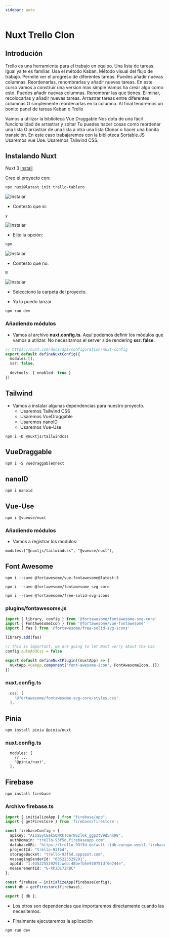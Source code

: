 ```yaml
---
sidebar: auto
---
```


# Nuxt Trello Clon

## Introdución

Trello es una herramienta para el trabajo en equipo. 
Una lista de tareas. 
Igual ya te es  familiar.
Usa el método Kaban.
Método visual del flujo de trabajo.
Permite ver el progreso de diferentes tareas.
Puedes añadir nuevas columnas.
Reordenarlas, renombrarlas y añadir nuevas tareas.
En este curso vamos a construir una version mas simple
Vamos ha crear algo como esto.
Puedes añadir nuevas columnas.
Renombrar las que tienes.
Eliminar, recolocarlas y añadir nuevas tareas.
Arrastrar tareas entre diferentes columnas
O simplemente reordenarlas en la columna.
Al final tendremos un bonito panel de tareas Kaban o Trello

Vamos a utilizar la biblioteca Vue Draggable
Nos dota de  una fácil funcionalidad de arrastrar y soltar
Tu puedes hacer cosas como reordenar una lista
O arrastrar de una lista a otra una lista
Clonar o hacer una bonita transición.
En este caso trabajaremos con la biblioteca Sortable.JS
Usaremos vue Use.
Usaremos Tailwind CSS.

## Instalando Nuxt

Nuxt 3 [install](https://nuxt.com/docs/getting-started/installation)

Creo el proyecto con:
```
npx nuxi@latest init trello-tablero
```
![Instalar](../.vuepress/public/instalar.png)

- Contesto que si:
``` 
y
```

![Instalar](../.vuepress/public/npm.png)

- Elijo la opción:

```
npm
```
![Instalar](../.vuepress/public/participar.png)

- Contesto que no.

```
N
```
![Instalar](../.vuepress/public/carpeta.png)

- Selecciono la carpeta del proyecto.

- Ya lo puedo lanzar.

```
npm run dev
```

### Añadiendo módulos

- Vamos al archivo **nuxt.config.ts**.
Aquí podemos definir los módulos que vamos a utilizar.
No necesitamos el server side rendering **ssr: false**.

```ts
// https://nuxt.com/docs/api/configuration/nuxt-config
export default defineNuxtConfig({
  modules:[],
  ssr: false,
  
  devtools: { enabled: true }
})
```
## Tailwind 

- Vamos a instalar algunas dependencias para nuestro proyecto.
    - Usaremos Tailwind CSS
    - Usaremos VueDraggable
    - Usaremos nanoID
    - Usaremos Vue-Use
    
```
npm i -D @nuxtjs/tailwindcss
```

## VueDraggable 

```
npm i -S vuedraggable@next
```
## nanoID
```
npm i nanoid 
```
## Vue-Use
```
npm i @vueuse/nuxt
```
### Añadiendo módulos

- Vamos a registrar los modulos:

```
modules:["@nuxtjs/tailwindcss", "@vueuse/nuxt"],
```

## Font Awesome

```
npm i --save @fortawesome/vue-fontawesome@latest-3
```

```
npm i --save @fortawesome/fontawesome-svg-core
```

```
npm i --save @fortawesome/free-solid-svg-icons
```

### plugins/fontawesome.js

```js
import { library, config } from '@fortawesome/fontawesome-svg-core'
import { FontAwesomeIcon } from '@fortawesome/vue-fontawesome'
import { fas } from '@fortawesome/free-solid-svg-icons'

library.add(fas)

// This is important, we are going to let Nuxt worry about the CSS
config.autoAddCss = false

export default defineNuxtPlugin((nuxtApp) => {
  nuxtApp.vueApp.component('font-awesome-icon', FontAwesomeIcon, {})
})
```
### nuxt.config.ts

```ts
  css: [
    '@fortawesome/fontawesome-svg-core/styles.css'
  ],
```

## Pinia

```
npm install pinia @pinia/nuxt
```

### nuxt.config.ts

```
  modules: [
    // ...
    '@pinia/nuxt',
  ],
```

## Firebase

```
npm install firebase
```

### Archivo firebase.ts

```ts
import { initializeApp } from "firebase/app";
import { getFirestore } from 'firebase/firestore';

const firebaseConfig = {
  apiKey: "AIzaSyCGak5QNXkTqerWSzlGk_ggpztV9d5nxH8",
  authDomain: "trello-93f5d.firebaseapp.com",
  databaseURL: "https://trello-93f5d-default-rtdb.europe-west1.firebasedatabase.app",
  projectId: "trello-93f5d",
  storageBucket: "trello-93f5d.appspot.com",
  messagingSenderId: "635225529291",
  appId: "1:635225529291:web:48befb5e930751df0e744e",
  measurementId: "G-XPJD17ZPBC"
};

const firebase = initializeApp(firebaseConfig);
const db = getFirestore(firebase);

export { db };
```

- Los otros son dependencias que importaremos directamente cuando las necesitemos.

- Finalmente ejecutaremos la aplicación

```
npm run dev
```